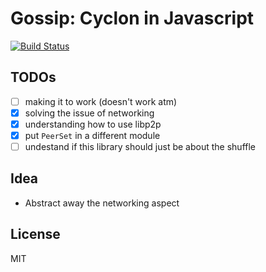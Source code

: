# Gossip: Cyclon in Javascript

[![Build Status](https://travis-ci.org/nicola/js-gossip-cyclon.svg?style=flat-square)](https://travis-ci.org/nicola/js-gossip-cyclon)


## TODOs

- [ ] making it to work (doesn't work atm)
- [x] solving the issue of networking
- [x] understanding how to use libp2p
- [x] put `PeerSet` in a different module
- [ ] undestand if this library should just be about the shuffle

## Idea

- Abstract away the networking aspect

## License

MIT
